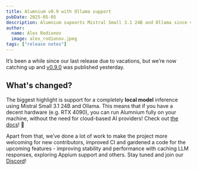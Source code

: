 ```yaml
---
title: Alumnium v0.9 with Ollama support
pubDate: 2025-05-05
description: Alumnium supoorts Mistral Small 3.1 24B and Ollama since v0.9.0!
author:
  name: Alex Rodionov
  image: alex_rodionov.jpeg
tags: ["release notes"]
---
```


It’s been a while since our last release due to vacations, but we’re now catching up and [v0.9.0](https://github.com/alumnium-hq/alumnium/releases/tag/0.9.0) was published yesterday.

## What's changed?

The biggest highlight is support for a completely **local model** inference using Mistral Small 3.1 24B and Ollama. This means that if you have a decent hardware (e.g. RTX 4090), you can run Alumnium fully on your machine, without the need for cloud-based AI providers! Check out [the docs](https://alumnium.ai/docs/getting-started/configuration/#ollama)! 🦙

Apart from that, we’ve done a lot of work to make the project more welcoming for new contributors, improved CI and gardened a code for the upcoming features - improving stability and performance with caching LLM responses, exploring Appium support and others. Stay tuned and join our [Discord](https://discord.gg/mP29tTtKHg)!
